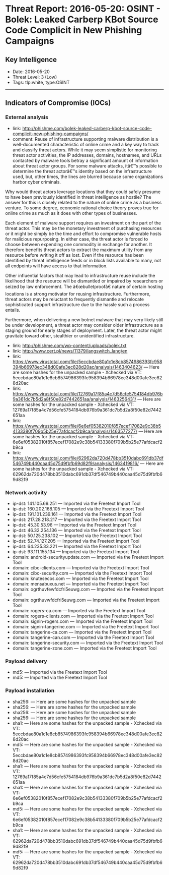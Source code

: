 # Threat Report: 2016-05-20: OSINT - Bolek: Leaked Carberp KBot Source Code Complicit in New Phishing Campaigns


## Key Intelligence
* Date: 2016-05-20
* Threat Level: 3 (Low)
* Tags: tlp:white, type:OSINT

---

## Indicators of Compromise (IOCs)
### External analysis
* link: http://phishme.com/bolek-leaked-carberp-kbot-source-code-complicit-new-phishing-campaigns/
* comment: Reuse of infrastructure supporting malware distribution is a well-documented characteristic of online crime and a key way to track and classify threat actors. While it may seem simplistic for monitoring threat actor activities, the IP addresses, domains, hostnames, and URLs contacted by malware tools betray a significant amount of information about threat actor groups. For some malware attacks, itâ€™s possible to determine the threat actorâ€™s identity based on the infrastructure used, but, other times, the lines are blurred because some organizations harbor cyber criminals.

Why would threat actors leverage locations that they could safely presume to have been previously identified in threat intelligence as hostile? The answer for this is closely related to the nature of online crime as a business venture. To some degree, economic rational choice theory proves true for online crime as much as it does with other types of businesses.

Each element of malware support requires an investment on the part of the threat actor. This may be the monetary investment of purchasing resources or it might be simply be the time and effort to compromise vulnerable hosts for malicious repurposing. In either case, the threat actor is forced to choose between expending one commodity in exchange for another. It therefore benefits threat actors to extract the maximum utility from any resource before writing it off as lost.  Even if the resource has been identified by threat intelligence feeds or in block lists available to many, not all endpoints will have access to that information.

Other influential factors that may lead to infrastructure reuse include the likelihood that the resource will be dismantled or impaired by researchers or seized by law enforcement. The â€œbulletproofâ€ nature of certain hosting locations is a strong motivator for reusing infrastructure. Furthermore, threat actors may be reluctant to frequently dismantle and relocate sophisticated support infrastructure due to the hassle such a process entails.

Furthermore, when delivering a new botnet malware that may very likely still be under development, a threat actor may consider older infrastructure as a staging ground for early stages of deployment. Later, the threat actor might gravitate toward other, stealthier or unidentified infrastructure.
* link: http://phishme.com/wp-content/uploads/bolek.txt
* link: http://www.cert.pl/news/11379/langswitch_lang/en
* link: https://www.virustotal.com/file/5eccbdae80a1c1e8cb8574986393fc958394b66978ec348d00afe3ec828d20ac/analysis/1463404623/ — Here are some hashes  for the unpacked sample - Xchecked via VT: 5eccbdae80a1c1e8cb8574986393fc958394b66978ec348d00afe3ec828d20ac
* link: https://www.virustotal.com/file/12769a17f85a4c7d56cfe5754184db976b9a361dc7b5d2a8f50e82d7442651aa/analysis/1463256431/ — Here are some hashes  for the unpacked sample - Xchecked via VT: 12769a17f85a4c7d56cfe5754184db976b9a361dc7b5d2a8f50e82d7442651aa
* link: https://www.virustotal.com/file/6e6ef05382010f857ecef17082e9c38b54133380f709b5b25e77afdcacf2b9ca/analysis/1463577277/ — Here are some hashes  for the unpacked sample - Xchecked via VT: 6e6ef05382010f857ecef17082e9c38b54133380f709b5b25e77afdcacf2b9ca
* link: https://www.virustotal.com/file/62962da720d478bb3510dabc691db37df546749b440caa45d75d9fbfb69d82f9/analysis/1463419816/ — Here are some hashes  for the unpacked sample - Xchecked via VT: 62962da720d478bb3510dabc691db37df546749b440caa45d75d9fbfb69d82f9

### Network activity
* ip-dst: 141.105.69.251 — Imported via the Freetext Import Tool
* ip-dst: 160.202.168.105 — Imported via the Freetext Import Tool
* ip-dst: 191.101.239.161 — Imported via the Freetext Import Tool
* ip-dst: 217.28.218.217 — Imported via the Freetext Import Tool
* ip-dst: 45.30.53.96 — Imported via the Freetext Import Tool
* ip-dst: 46.32.254.136 — Imported via the Freetext Import Tool
* ip-dst: 50.125.238.102 — Imported via the Freetext Import Tool
* ip-dst: 52.74.127.205 — Imported via the Freetext Import Tool
* ip-dst: 64.235.33.221 — Imported via the Freetext Import Tool
* ip-dst: 93.111.155.134 — Imported via the Freetext Import Tool
* domain: android-securityupdate.com — Imported via the Freetext Import Tool
* domain: cibc-clients.com — Imported via the Freetext Import Tool
* domain: cibc-security.com — Imported via the Freetext Import Tool
* domain: knutesecos.com — Imported via the Freetext Import Tool
* domain: mensabuxus.net — Imported via the Freetext Import Tool
* domain: ogrthuvfewfdcfri5euwg.com — Imported via the Freetext Import Tool
* domain: ogrthuvwfdcfri5euwg.com — Imported via the Freetext Import Tool
* domain: rogers-ca.com — Imported via the Freetext Import Tool
* domain: rogers-clients.com — Imported via the Freetext Import Tool
* domain: signin-rogers.com — Imported via the Freetext Import Tool
* domain: signin-tangerine.com — Imported via the Freetext Import Tool
* domain: tangerine-ca.com — Imported via the Freetext Import Tool
* domain: tangerine-can.com — Imported via the Freetext Import Tool
* domain: tangerine-security.com — Imported via the Freetext Import Tool
* domain: tangerine-zone.com — Imported via the Freetext Import Tool

### Payload delivery
* md5: <md5> — Imported via the Freetext Import Tool
* md5: <md5> — Imported via the Freetext Import Tool

### Payload installation
* sha256: <sha256> — Here are some hashes  for the unpacked sample
* sha256: <sha256> — Here are some hashes  for the unpacked sample
* sha256: <sha256> — Here are some hashes  for the unpacked sample
* sha256: <sha256> — Here are some hashes  for the unpacked sample
* sha1: <sha1> — Here are some hashes  for the unpacked sample - Xchecked via VT: 5eccbdae80a1c1e8cb8574986393fc958394b66978ec348d00afe3ec828d20ac
* md5: <md5> — Here are some hashes  for the unpacked sample - Xchecked via VT: 5eccbdae80a1c1e8cb8574986393fc958394b66978ec348d00afe3ec828d20ac
* sha1: <sha1> — Here are some hashes  for the unpacked sample - Xchecked via VT: 12769a17f85a4c7d56cfe5754184db976b9a361dc7b5d2a8f50e82d7442651aa
* sha1: <sha1> — Here are some hashes  for the unpacked sample - Xchecked via VT: 6e6ef05382010f857ecef17082e9c38b54133380f709b5b25e77afdcacf2b9ca
* md5: <md5> — Here are some hashes  for the unpacked sample - Xchecked via VT: 6e6ef05382010f857ecef17082e9c38b54133380f709b5b25e77afdcacf2b9ca
* sha1: <sha1> — Here are some hashes  for the unpacked sample - Xchecked via VT: 62962da720d478bb3510dabc691db37df546749b440caa45d75d9fbfb69d82f9
* md5: <md5> — Here are some hashes  for the unpacked sample - Xchecked via VT: 62962da720d478bb3510dabc691db37df546749b440caa45d75d9fbfb69d82f9
